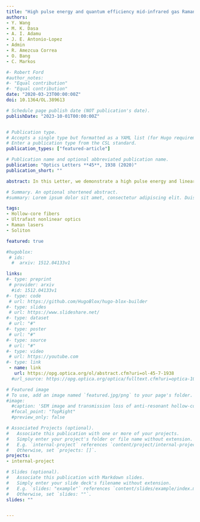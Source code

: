 ```yaml
---
title: "High pulse energy and quantum efficiency mid-infrared gas Raman fiber laser targeting CO<sub>2</sub> absorption at 4.2 µm"
authors:
- Y. Wang
- M. K. Dasa
- A. I. Adamu
- J. E. Antonio-Lopez
- Admin
- R. Amezcua Correa
- O. Bang
- C. Markos

#- Robert Ford
#author_notes:
#- "Equal contribution"
#- "Equal contribution"
date: "2020-03-23T00:00:00Z"
doi: 10.1364/OL.389613

# Schedule page publish date (NOT publication's date).
publishDate: "2023-10-01T00:00:00Z"


# Publication type.
# Accepts a single type but formatted as a YAML list (for Hugo requirements).
# Enter a publication type from the CSL standard.
publication_types: ["featured-article"]

# Publication name and optional abbreviated publication name.
publication: "Optics Letters **45**, 1938 (2020)"
publication_short: ""

abstract: In this Letter, we demonstrate a high pulse energy and linearly polarized mid-infrared Raman fiber laser targeting the strongest absorption line of CO2 at 4.2 µm. This laser was generated from a hydrogen (H<sub>2</sub>)-filled antiresonant hollow-core fiber, pumped by a custom-made 1532.8 nm Er-doped fiber laser delivering 6.9 ns pulses and 11.6 kW peak power. A quantum efficiency as high as 74% was achieved, to yield 17.6 µJ pulse energy at 4.22 µm. Less than 20 bar H2 pressure was required to maximize the pulse energy since the transient Raman regime was efficiently suppressed by the long pump pulses.

# Summary. An optional shortened abstract.
#summary: Lorem ipsum dolor sit amet, consectetur adipiscing elit. Duis posuere tellus ac convallis placerat. Proin tincidunt magna sed ex sollicitudin condimentum.

tags:
- Hollow-core fibers
- Ultrafast nonlinear optics
- Raman lasers
- Soliton

featured: true

#hugoblox:
 # ids:
  #  arxiv: 1512.04133v1

links:
#- type: preprint
 # provider: arxiv
  #id: 1512.04133v1
#- type: code
 # url: https://github.com/HugoBlox/hugo-blox-builder
#- type: slides
 # url: https://www.slideshare.net/
#- type: dataset
 # url: "#"
#- type: poster
 # url: "#"
#- type: source
 # url: "#"
#- type: video
 # url: https://youtube.com
#- type: link
 - name: link
   url: https://opg.optica.org/ol/abstract.cfm?uri=ol-45-7-1938
  #url_source: https://opg.optica.org/optica/fulltext.cfm?uri=optica-10-10-1253

# Featured image
# To use, add an image named `featured.jpg/png` to your page's folder. 
#image:
  #caption: 'SEM image and transmission loss of anti-resonant hollow-core fiber'
  #focal_point: "TopRight"
  #preview_only: false

# Associated Projects (optional).
#   Associate this publication with one or more of your projects.
#   Simply enter your project's folder or file name without extension.
#   E.g. `internal-project` references `content/project/internal-project/index.md`.
#   Otherwise, set `projects: []`.
projects:
- internal-project

# Slides (optional).
#   Associate this publication with Markdown slides.
#   Simply enter your slide deck's filename without extension.
#   E.g. `slides: "example"` references `content/slides/example/index.md`.
#   Otherwise, set `slides: ""`.
slides: ""


---
```

